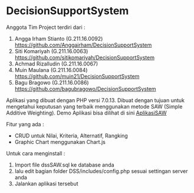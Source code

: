 # DecisionSupportSystem

Anggota Tim Project terdiri dari :
1. Angga Irham Stianto  (G.211.16.0092) https://github.com/Anggairham/DecisionSupportSystem
2. Siti Komariyah       (G.211.16.0063) https://github.com/sitikomariyah/DecisionSupportSystem
3. Achmad Rizalludin    (G.211.16.0067) 
4. Muin Maulana         (G.211.16.0084) https://github.com/muin21/DecisionSupportSystem
5. Bagu Bragowo         (G.211.16.0086) https://github.com/bagubragowo/DecisionSupportSystem


Aplikasi yang dibuat dengan PHP versi 7.0.13. Dibuat dengan tujuan untuk mengetahui keputusan yang terbaik menggunakan metode SAW
(Simple Additive Weighting). Demo Aplikasi bisa dilihat di sini [AplikasiSAW](https://sawpemrogweb.000webhostapp.com/)

Fitur yang ada :
* CRUD untuk Nilai, Kriteria, Alternatif, Rangking
* Graphic Chart menggunakan Chart.js

Untuk cara menginstall :
1. Import file dssSAW.sql ke database anda
2. lalu edit bagian folder DSS/includes/config.php sesuai settingan server anda
3. Jalankan aplikasi tersebut

